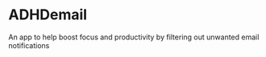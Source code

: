 # ADHDemail
An app to help boost focus and productivity by filtering out unwanted email notifications
